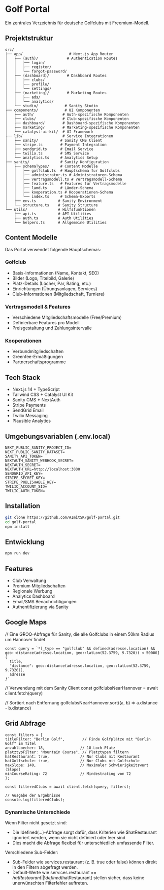 # Golf Portal

Ein zentrales Verzeichnis für deutsche Golfclubs mit Freemium-Modell.

## Projektstruktur

```
src/
├── app/                     # Next.js App Router
│   ├── (auth)/             # Authentication Routes
│   │   ├── login/
│   │   ├── register/
│   │   └── forgot-password/
│   ├── (dashboard)/        # Dashboard Routes
│   │   ├── clubs/
│   │   ├── profile/
│   │   └── settings/
│   ├── (marketing)/        # Marketing Routes
│   │   ├── ads/
│   │   └── analytics/
│   └── studio/            # Sanity Studio
├── components/            # UI Komponenten
│   ├── auth/             # Auth-spezifische Komponenten
│   ├── clubs/            # Club-spezifische Komponenten
│   ├── dashboard/        # Dashboard-spezifische Komponenten
│   ├── marketing/        # Marketing-spezifische Komponenten
│   └── catalyst-ui-kit/  # UI Framework
├── lib/                  # Service Integrationen
│   ├── sanity/          # Sanity CMS Client
│   ├── stripe.ts        # Payment Integration
│   ├── sendgrid.ts      # Email Service
│   ├── twilio.ts        # SMS Service
│   └── analytics.ts     # Analytics Setup
├── sanity/              # Sanity Konfiguration
│   ├── schemaTypes/     # Content Modelle
│   │   ├── golfclub.ts  # Hauptschema für Golfclubs
│   │   ├── administrator.ts # Administratoren-Schema
│   │   ├── vertragsmodell.ts # Vertragsmodell-Schema
│   │   ├── feature.ts   # Features für Vertragsmodelle
│   │   ├── land.ts      # Länder-Schema
│   │   ├── kooperation.ts # Kooperationen-Schema
│   │   └── index.ts     # Schema-Exports
│   ├── env.ts          # Sanity Environment
│   └── structure.ts    # Sanity Structure
└── utils/              # Hilfsfunktionen
    ├── api.ts          # API Utilities
    ├── auth.ts         # Auth Utilities
    └── helpers.ts      # Allgemeine Utilities
```

## Content Modelle

Das Portal verwendet folgende Hauptschemas:

### Golfclub
- Basis-Informationen (Name, Kontakt, SEO)
- Bilder (Logo, Titelbild, Galerie)
- Platz-Details (Löcher, Par, Rating, etc.)
- Einrichtungen (Übungsanlagen, Services)
- Club-Informationen (Mitgliedschaft, Turniere)

### Vertragsmodell & Features
- Verschiedene Mitgliedschaftsmodelle (Free/Premium)
- Definierbare Features pro Modell
- Preisgestaltung und Zahlungsintervalle

### Kooperationen
- Verbundmitgliedschaften
- Greenfee-Ermäßigungen
- Partnerschaftsprogramme


## Tech Stack

- Next.js 14 + TypeScript
- Tailwind CSS + Catalyst UI Kit
- Sanity CMS + NextAuth
- Stripe Payments
- SendGrid Email
- Twilio Messaging
- Plausible Analytics

## Umgebungsvariablen (.env.local)

```
NEXT_PUBLIC_SANITY_PROJECT_ID=
NEXT_PUBLIC_SANITY_DATASET=
SANITY_API_TOKEN=
NEXTAUTH_SANITY_WEBHOOK_SECRET=
NEXTAUTH_SECRET=
NEXTAUTH_URL=http://localhost:3000
SENDGRID_API_KEY=
STRIPE_SECRET_KEY=
STRIPE_PUBLISHABLE_KEY=
TWILIO_ACCOUNT_SID=
TWILIO_AUTH_TOKEN=
```

## Installation

```bash
git clone https://github.com/AImitSK/golf-portal.git
cd golf-portal
npm install
```

## Entwicklung

```bash
npm run dev
```

## Features

- Club Verwaltung
- Premium Mitgliedschaften
- Regionale Werbung
- Analytics Dashboard
- Email/SMS Benachrichtigungen
- Authentifizierung via Sanity

## Google Maps

// Eine GROQ-Abfrage für Sanity, die alle Golfclubs in einem 50km Radius um Hannover findet
```
const query = `*[_type == "golfclub" && defined(adresse.location) && geo::distance(adresse.location, geo::latLon(52.3759, 9.7320)) < 50000] {
  title,
  "distance": geo::distance(adresse.location, geo::latLon(52.3759, 9.7320)),
  adresse
}`
```

// Verwendung mit dem Sanity Client
const golfclubsNearHannover = await client.fetch(query)

// Sortiert nach Entfernung
golfclubsNearHannover.sort((a, b) => a.distance - b.distance)

## Grid Abfrage

```
const filters = {
titleFilter: "Berlin Golf",        // Finde Golfplätze mit "Berlin Golf" im Titel
anzahlLoecher: 18,                // 18-Loch-Platz
platztypFilter: "Mountain Course", // Platztypen filtern
hatRestaurant: true,              // Nur Clubs mit Restaurant
hatGolfschule: true,              // Nur Clubs mit Golfschule
maxSlope: 140,                    // Maximaler Schwierigkeitswert (Slope)
minCourseRating: 72               // Mindestrating von 72
};

const filteredClubs = await client.fetch(query, filters);

// Ausgabe der Ergebnisse
console.log(filteredClubs);
```

### Dynamische Unterschiede

Wenn Filter nicht gesetzt sind:
- Die !defined(...)-Abfrage sorgt dafür, dass Kriterien wie $hatRestaurant ignoriert werden, wenn sie nicht definiert oder leer sind.
- Dies macht die Abfrage flexibel für unterschiedlich umfassende Filter.

Verschiedene Sub-Felder:
- Sub-Felder wie services.restaurant (z. B. true oder false) können direkt in den Filtern abgefragt werden.
- Default-Werte wie services.restaurant == $hatRestaurant || !defined($hatRestaurant) stellen sicher, dass keine unerwünschten Filterfehler auftreten.

